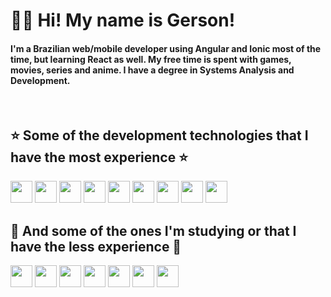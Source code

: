 # 🖖🏻  Hi! My name is Gerson!

#### I'm a Brazilian web/mobile developer using Angular and Ionic most of the time, but learning React as well. My free time is spent with games, movies, series and anime. I have a degree in Systems Analysis and Development.

</br>

## ⭐️ Some of the development technologies that I have the most experience ⭐️

<span> <img height= "35" src="https://img.shields.io/badge/Angular-DD0031?style=for-the-badge&logo=angular&logoColor=white"> </span>
<span> <img height= "35" src="https://img.shields.io/badge/Ionic-3880FF?style=for-the-badge&logo=ionic&logoColor=white"> </span>
<span> <img height= "35" src="https://img.shields.io/badge/HTML5-E34F26?style=for-the-badge&logo=html5&logoColor=white"> </span>
<span> <img height= "35" src="https://img.shields.io/badge/CSS3-1572B6?style=for-the-badge&logo=css3&logoColor=white"> </span>
<span> <img height= "35" src="https://img.shields.io/badge/Bootstrap-563D7C?style=for-the-badge&logo=bootstrap&logoColor=white"> </span>
<span> <img height= "35" src="https://img.shields.io/badge/JavaScript-323330?style=for-the-badge&logo=javascript&logoColor=F7DF1E"> </span>
<span> <img height= "35" src="https://img.shields.io/badge/TypeScript-007ACC?style=for-the-badge&logo=typescript&logoColor=white"> </span>
<span> <img height= "35" src="https://img.shields.io/badge/npm-CB3837?style=for-the-badge&logo=npm&logoColor=white"> </span>
<span> <img height= "35" src="https://img.shields.io/badge/Git-F05032?style=for-the-badge&logo=git&logoColor=white"> </span>

## 📖 And some of the ones I'm studying or that I have the less experience 📖

<span> <img height= "35" src="https://img.shields.io/badge/Node.js-339933?style=for-the-badge&logo=nodedotjs&logoColor=white"> </span>
<span> <img height= "35" src="https://img.shields.io/badge/React-20232A?style=for-the-badge&logo=react&logoColor=61DAFB"> </span>
<span> <img height= "35" src="https://img.shields.io/badge/next.js-000000?style=for-the-badge&logo=nextdotjs&logoColor=white"> </span>
<span> <img height= "35" src="https://img.shields.io/badge/Vue.js-35495E?style=for-the-badge&logo=vuedotjs&logoColor=4FC08D"> </span>
<span> <img height= "35" src="https://img.shields.io/badge/firebase-ffca28?style=for-the-badge&logo=firebase&logoColor=black"> </span>
<span> <img height= "35" src="https://img.shields.io/badge/Material%20UI-007FFF?style=for-the-badge&logo=mui&logoColor=white"> </span>
<span> <img height= "35" src="https://img.shields.io/badge/React_Native-20232A?style=for-the-badge&logo=react&logoColor=61DAFB"> </span>

<!---
Gerson-Pedroso/Gerson-Pedroso is a ✨ special ✨ repository because its `README.md` (this file) appears on your GitHub profile.
You can click the Preview link to take a look at your changes.
--->
